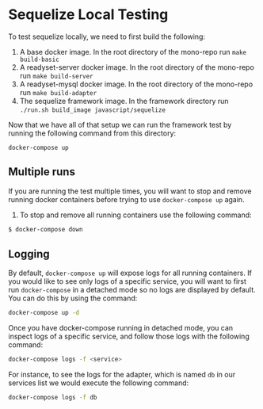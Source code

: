 # Sequelize Local Testing

To test sequelize locally, we need to first build the following:

1. A base docker image. In the root directory of the mono-repo run `make
   build-basic`
2. A readyset-server docker image. In the root directory of the mono-repo run `make
   build-server`
3. A readyset-mysql docker image. In the root directory of the mono-repo run `make
   build-adapter`
4. The sequelize framework image. In the framework directory run `./run.sh
   build_image javascript/sequelize`

Now that we have all of that setup we can run the framework test by running the
following command from this directory:
```
docker-compose up
```

## Multiple runs

If you are running the test multiple times, you will want to stop and remove
running docker containers before trying to use `docker-compose up` again.

1. To stop and remove all running containers use the following command:

```sh
$ docker-compose down
```

## Logging

By default, `docker-compose up` will expose logs for all running containers. If
you would like to see only logs of a specific service, you will want to first
run `docker-compose` in a detached mode so no logs are displayed by default. You
can do this by using the command:

```sh
docker-compose up -d
```

Once you have docker-compose running in detached mode, you can inspect logs of a
specific service, and follow those logs with the following command:

```sh
docker-compose logs -f <service>
```

For instance, to see the logs for the adapter, which is named `db` in our
services list we would execute the following command:

```sh
docker-compose logs -f db
```
